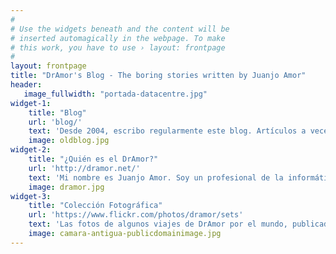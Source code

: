 ```yaml
---
#
# Use the widgets beneath and the content will be
# inserted automagically in the webpage. To make
# this work, you have to use › layout: frontpage
#
layout: frontpage
title: "DrAmor's Blog - The boring stories written by Juanjo Amor"
header:
   image_fullwidth: "portada-datacentre.jpg"
widget-1:
    title: "Blog"
    url: 'blog/'
    text: 'Desde 2004, escribo regularmente este blog. Artículos a veces de índole social, pero sobre todo de carácter técnico. Principalmente sobre el paradigma que más me ha motivado siempre: el <em>open source</em> o software libre. Pero ojo, que puede que cuele hasta ¡recetas de cocina!'
    image: oldblog.jpg
widget-2:
    title: "¿Quién es el DrAmor?"
    url: 'http://dramor.net/'
    text: 'Mi nombre es Juanjo Amor. Soy un profesional de la informática especialista en sistemas Unix/Linux y durante mucho tiempo, <em>activista</em> del modelo de software libre. Inquietudes diversas me han llevado a pasar de empresa a investigación y viceversa. Pero DrAmor es, sobre todo, una pequeña broma que hicimos unos amigos hace muchos años.'
    image: dramor.jpg
widget-3:
    title: "Colección Fotográfica"
    url: 'https://www.flickr.com/photos/dramor/sets'
    text: 'Las fotos de algunos viajes de DrAmor por el mundo, publicadas con licencia <a href="http://creativecommons.org/licenses/by-sa/3.0/deed.es_ES">Creative Commons Attribution-ShareAlike</a>. Ahora ya alojadas en <a href="https://www.flickr.com/photos/dramor/albums">Flickr</a>, hasta que Yahoo decida lo contrario. La mayoría de los viajes tienen como excusa la participación en diversos congresos relacionados con la informática y la sociedad digital. Y faltan muchas, muchísimas fotos. Incluso hay viajes que no están aquí, por falta de tiempo.'
    image: camara-antigua-publicdomainimage.jpg
---
```


